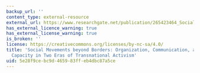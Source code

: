 ```yaml
---
backup_url: ''
content_type: external-resource
external_url: https://www.researchgate.net/publication/265423464_Social_Movements_Beyond_Borders_Organization_Communication_and_Political_Capacity_in_Two_Eras_of_Transnational_Activism
has_external_licence_warning: true
has_external_license_warning: true
is_broken: ''
license: https://creativecommons.org/licenses/by-nc-sa/4.0/
title: 'Social Movements beyond Borders: Organization, Communication, and Political
  Capacity in Two Eras of Transnational Activism'
uid: 5e28f9ce-bc9d-4659-83ff-eb4dbc87a5ce
---
```

